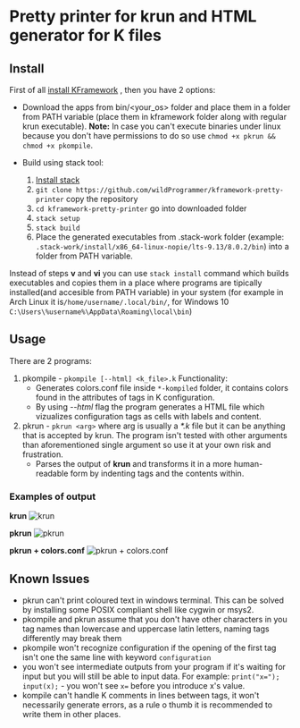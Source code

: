 # Pretty printer for krun and HTML generator for K files

## Install

First of all [install KFramework](https://profs.info.uaic.ro/~arusoaie.andrei/lectures/PLP/2017/week1/lab1.html)
, then you have 2 options:
* Download the apps from bin/<your_os> folder and place them in a folder from PATH variable (place them in kframework folder along with regular krun executable). **Note:** In case you can't execute binaries under linux because you don't have permissions to do so use ```chmod +x pkrun && chmod +x pkompile```.

* Build using stack tool: 
     1. [Install stack](https://docs.haskellstack.org/en/stable/README/#how-to-install)
     2. ```git clone https://github.com/wildProgrammer/kframework-pretty-printer``` copy the repository
     3. ```cd kframework-pretty-printer``` go into downloaded folder
     4. ```stack setup```
     5. ```stack build``` 
     6. Place the generated executables from .stack-work folder (example: ```.stack-work/install/x86_64-linux-nopie/lts-9.13/8.0.2/bin```) into a folder from PATH variable.

 Instead of steps **v** and **vi** you can use ```stack install``` command which builds executables and copies them in a place where programs are tipically installed(and accesible from PATH variable) in your system (for example in Arch Linux it is```/home/username/.local/bin/```, for Windows 10 ```C:\Users\%username%\AppData\Roaming\local\bin```)


## Usage

There are 2 programs:
1. pkompile - ```pkompile [--html] <k_file>.k```
Functionality: 
     * Generates colors.conf file inside ```*-kompiled``` folder, it contains colors found in the attributes of tags in K configuration.
     * By using *--html* flag the program generates a HTML file which vizualizes configuration tags as cells with labels and content.
2. pkrun - ```pkrun <arg>``` where arg is usually a *\*.k* file but it can be anything that is accepted by krun. The program isn't tested with other arguments than aforementioned single argument so use it at your own risk and frustration.
     * Parses the output of **krun** and transforms it in a more human-readable form by indenting tags and the contents within.

### Examples of output

**krun**
![krun](https://s33.postimg.org/w2igyk20v/krun.png)

**pkrun**
![pkrun](https://s33.postimg.org/xitzg4rwv/pkrun_default.png)

**pkrun + colors.conf**
![pkrun + colors.conf](https://s33.postimg.org/ws19axxfj/pkrun_coloured.png)

## Known Issues

- pkrun can't print coloured text in windows terminal. This can be solved by installing some POSIX compliant shell like cygwin or msys2.
- pkompile and pkrun assume that you don't have other characters in you tag names than lowercase and uppercase latin letters, naming tags differently may break them
- pkompile won't recognize configuration if the opening of the first tag isn't one the same line with keyword ```configuration```
- you won't see intermediate outputs from your program if it's waiting for input but you will still be able to input data. For example: 
```print("x="); input(x);``` - you won't see ```x=``` before you introduce x's value.
- kompile can't handle K comments in lines between tags, it won't necessarily generate errors, as a rule o thumb it is recommended to write them in other places.  

